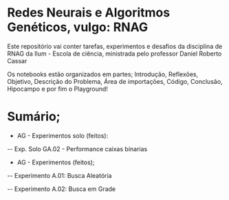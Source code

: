 # Redes Neurais e Algoritmos Genéticos, vulgo: RNAG

Este repositório vai conter tarefas, experimentos e desafios da disciplina de RNAG da Ilum - Escola de ciência, ministrada pelo professor Daniel Roberto Cassar
 
Os notebooks estão organizados em partes; Introdução, Reflexões, Objetivo, Descrição do Problema, Área de importações, Código, Conclusão, Hipocampo e por fim o Playground!

# Sumário;

- AG - Experimentos solo (feitos):

-- Exp. Solo GA.02 - Performance caixas binarias

- AG - Experimentos (feitos);

-- Experimento A.01: Busca Aleatória

-- Experimento A.02: Busca em Grade
